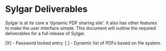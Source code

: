 # Sylgar Deliverables
Sylgar is at its core a 'dynamic PDF sharing site'.
It also has other features to make the user interface simple.
This document will outline the required deliverables for a full release of Sylgar.

[X] - Password locked entry.
[ ] - Dynamic list of PDFs based on file system.